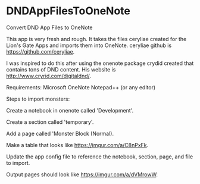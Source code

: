# DNDAppFilesToOneNote
Convert DND App Files to OneNote

This app is very fresh and rough.  It takes the files ceryliae created for the Lion's Gate Apps and imports them into OneNote.
ceryliae github is https://github.com/ceryliae.

I was inspired to do this after using the onenote package crydid created that contains tons of DND content.  His website is
http://www.cryrid.com/digitaldnd/.

Requirements:
Microsoft OneNote
Notepad++ (or any editor)

Steps to import monsters:

Create a notebook in onenote called 'Development'.

Create a section called 'temporary'.

Add a page called 'Monster Block (Normal).

Make a table that looks like https://imgur.com/a/C8nPxFk.

Update the app config file to reference the notebook, section, page, and file to import.

Output pages should look like https://imgur.com/a/dVMrowW.

